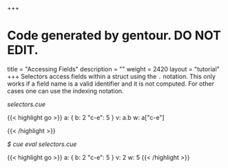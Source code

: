 +++
# Code generated by gentour. DO NOT EDIT.
title = "Accessing Fields"
description = ""
weight = 2420
layout = "tutorial"
+++
Selectors access fields within a struct using the `.` notation.
This only works if a field name is a valid identifier and it is not computed.
For other cases one can use the indexing notation.


<a id="td-block-padding" class="td-offset-anchor"></a>
<section class="row td-box td-box--white td-box--gradient td-box--height-auto">
<div class="col-lg-6 mr-0">
<i>selectors.cue</i>
<p>
{{< highlight go >}}
a: {
    b: 2
    "c-e": 5
}
v: a.b
w: a["c-e"]

{{< /highlight >}}
<br>
</div>

<div class="col-lg-6 ml-0"><i>$ cue eval selectors.cue</i>
<p>
{{< highlight go >}}
a: {
    b:     2
    "c-e": 5
}
v: 2
w: 5
{{< /highlight >}}
</div>
</section>
